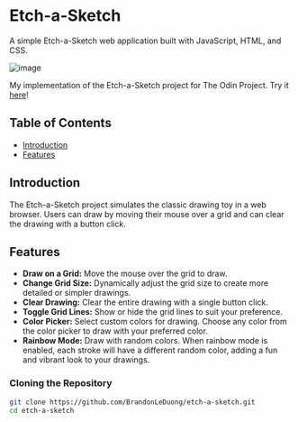 # Etch-a-Sketch

A simple Etch-a-Sketch web application built with JavaScript, HTML, and CSS.

![image](https://github.com/BrandonLeDuong/etch-a-sketch/assets/98068872/198aaa0a-24a1-4bd0-9a35-d81236426597)

My implementation of the Etch-a-Sketch project for The Odin Project. Try it [here](https://brandonleduong.github.io/etch-a-sketch/)!


## Table of Contents

- [Introduction](#introduction)
- [Features](#features)


## Introduction

The Etch-a-Sketch project simulates the classic drawing toy in a web browser. Users can draw by moving their mouse over a grid and can clear the drawing with a button click.


## Features

- **Draw on a Grid:** Move the mouse over the grid to draw.
- **Change Grid Size:** Dynamically adjust the grid size to create more detailed or simpler drawings.
- **Clear Drawing:** Clear the entire drawing with a single button click.
- **Toggle Grid Lines:** Show or hide the grid lines to suit your preference.
- **Color Picker:** Select custom colors for drawing. Choose any color from the color picker to draw with your preferred color.
- **Rainbow Mode:** Draw with random colors. When rainbow mode is enabled, each stroke will have a different random color, adding a fun and vibrant look to your drawings.

### Cloning the Repository

```sh
git clone https://github.com/BrandonLeDuong/etch-a-sketch.git
cd etch-a-sketch
